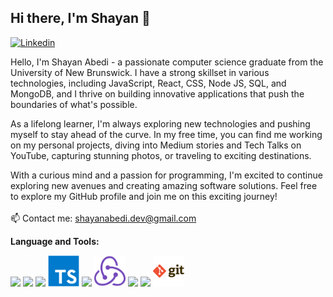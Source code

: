 ## Hi there, I'm Shayan 👋

[![Linkedin](https://img.shields.io/badge/-LinkedIn-blue?style=flat&logo=Linkedin&logoColor=white)](https://www.linkedin.com/in/shayanabd/)
<br/>

Hello, I'm Shayan Abedi - a passionate computer science graduate from the University of New Brunswick. I have a strong skillset in various technologies, including JavaScript, React, CSS, Node JS, SQL, and MongoDB, and I thrive on building innovative applications that push the boundaries of what's possible. 

As a lifelong learner, I'm always exploring new technologies and pushing myself to stay ahead of the curve. In my free time, you can find me working on my personal projects, diving into Medium stories and Tech Talks on YouTube, capturing stunning photos, or traveling to exciting destinations.

With a curious mind and a passion for programming, I'm excited to continue exploring new avenues and creating amazing software solutions. Feel free to explore my GitHub profile and join me on this exciting journey!
<br/>
<br/>
<span>📫 Contact me: <a href="mailto:shayanabedi.dev@gmail.com">shayanabedi.dev@gmail.com</a></div>

</details> 
  
**Language and Tools:** 

<code><img height="50" src="https://github.com/konpa/devicon/blob/master/icons/html5/html5-original.svg"></code>
<code><img height="50" src="https://github.com/konpa/devicon/blob/master/icons/css3/css3-original.svg"></code>
<code><img height="50" src="https://github.com/konpa/devicon/blob/master/icons/javascript/javascript-plain.svg"></code>
<code><img height="50" src="https://github.com/devicons/devicon/blob/master/icons/typescript/typescript-original.svg"></code>
<code><img height="50" src="https://github.com/konpa/devicon/blob/master/icons/react/react-original-wordmark.svg"></code>
<code><img height="50" src="https://github.com/devicons/devicon/blob/master/icons/redux/redux-original.svg"></code>
<code><img height="50" src="https://github.com/konpa/devicon/blob/master/icons/nodejs/nodejs-original.svg"></code>
<code><img height="50" src="https://github.com/konpa/devicon/blob/master/icons/python/python-original.svg"></code>
<code><img height="50" src="https://raw.githubusercontent.com/github/explore/80688e429a7d4ef2fca1e82350fe8e3517d3494d/topics/git/git.png"></code>
<!-- 
![Shayan github stats](https://github-readme-stats.vercel.app/api?username=ShayanAbedi&show_icons=true&theme=tokyonight) -->
